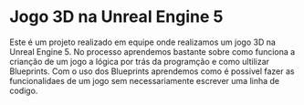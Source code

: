 # Jogo 3D na Unreal Engine 5


Este é um projeto realizado em equipe onde realizamos um jogo 3D na Unreal Engine 5. No processo aprendemos bastante sobre como funciona a crianção de um jogo a lógica por trás da programção e como ultilizar Blueprints. 
Com o uso dos Blueprints aprendemos como é possivel fazer as funcionalidaes de um jogo sem necessariamente escrever uma linha de codigo. 
